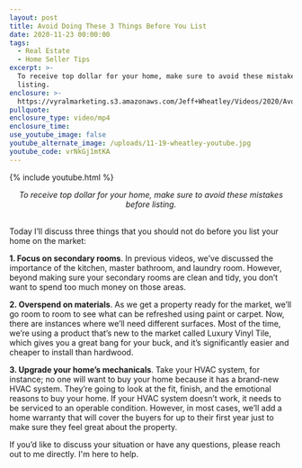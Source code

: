 ```yaml
---
layout: post
title: Avoid Doing These 3 Things Before You List
date: 2020-11-23 00:00:00
tags:
  - Real Estate
  - Home Seller Tips
excerpt: >-
  To receive top dollar for your home, make sure to avoid these mistakes before
  listing.
enclosure: >-
  https://vyralmarketing.s3.amazonaws.com/Jeff+Wheatley/Videos/2020/Avoid+Doing+These+3+Things+Before+You+List.mp4
pullquote:
enclosure_type: video/mp4
enclosure_time:
use_youtube_image: false
youtube_alternate_image: /uploads/11-19-wheatley-youtube.jpg
youtube_code: vrNkGj1mtKA
---
```


{% include youtube.html %}

<center><em>To receive top dollar for your home, make sure to avoid these mistakes before listing.</em></center>

<br>Today I’ll discuss three things that you should not do before you list your home on the market:

**1\. Focus on secondary rooms**. In previous videos, we’ve discussed the importance of the kitchen, master bathroom, and laundry room. However, beyond making sure your secondary rooms are clean and tidy, you don’t want to spend too much money on those areas.

**2\. Overspend on materials**. As we get a property ready for the market, we’ll go room to room to see what can be refreshed using paint or carpet. Now, there are instances where we’ll need different surfaces. Most of the time, we’re using a product that’s new to the market called Luxury Vinyl Tile, which gives you a great bang for your buck, and it’s significantly easier and cheaper to install than hardwood.

**3\. Upgrade your home’s mechanicals**. Take your HVAC system, for instance; no one will want to buy your home because it has a brand-new HVAC system. They’re going to look at the fit, finish, and the emotional reasons to buy your home. If your HVAC system doesn’t work, it needs to be serviced to an operable condition. However, in most cases, we’ll add a home warranty that will cover the buyers for up to their first year just to make sure they feel great about the property.

If you’d like to discuss your situation or have any questions, please reach out to me directly. I'm here to help.